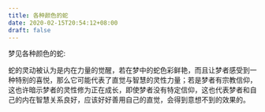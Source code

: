 ```yaml
---
title: 各种颜色的蛇
date: 2020-02-15T20:54:12+08:00
draft: false
---
```


梦见各种颜色的蛇:

蛇的灵动被认为是内在力量的觉醒，若在梦中的蛇色彩鲜艳，而且让梦者感受到一种特别的喜悦，那么它可能代表了直觉与智慧的灵性力量；若是梦者有宗教信仰，这也许暗示梦者的灵性修为正在成长，即使梦者没有特定信仰，这也代表梦者和自己的内在智慧关系良好，应该好好善用自己的直觉，会得到意想不到的效果的。
